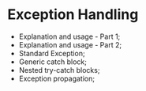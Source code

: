 # Exception Handling

- Explanation and usage - Part 1;
- Explanation and usage - Part 2;
- Standard Exception;
- Generic catch block;
- Nested try-catch blocks;
- Exception propagation;